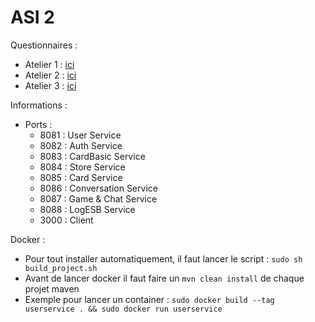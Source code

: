 # ASI 2 

Questionnaires :
- Atelier 1 : [ici](./Organisation/Atelier1.md)
- Atelier 2 : [ici](./Organisation/Atelier2.md)
- Atelier 3 : [ici](./Organisation/Atelier3.md)

Informations :
- Ports : 
    - 8081 : User Service
    - 8082 : Auth Service
    - 8083 : CardBasic Service
    - 8084 : Store Service
    - 8085 : Card Service
    - 8086 : Conversation Service
    - 8087 : Game & Chat Service
    - 8088 : LogESB Service
    - 3000 : Client

Docker : 
- Pour tout installer automatiquement, il faut lancer le script : ``sudo sh build_project.sh``
- Avant de lancer docker il faut faire un ```mvn clean install``` de chaque projet maven
- Exemple pour lancer un container : ```sudo docker build --tag userservice . && sudo docker run userservice ```